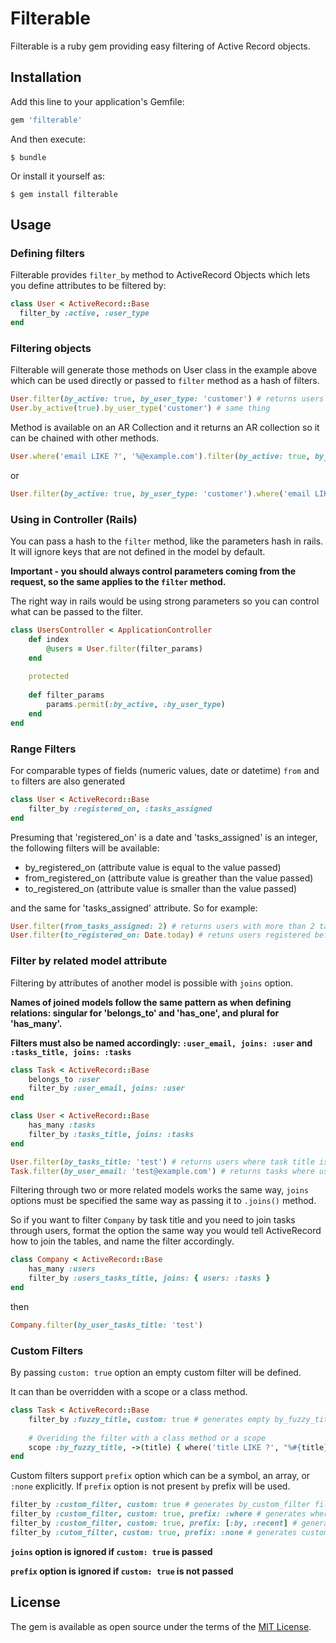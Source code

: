 # Filterable

Filterable is a ruby gem providing easy filtering of Active Record objects.

## Installation

Add this line to your application's Gemfile:

```ruby
gem 'filterable'
```

And then execute:

    $ bundle

Or install it yourself as:

    $ gem install filterable

## Usage

### Defining filters
Filterable provides `filter_by` method to ActiveRecord Objects which lets you define attributes to be filtered by:

```ruby
class User < ActiveRecord::Base
  filter_by :active, :user_type
end
```

### Filtering objects
Filterable will generate those methods on User class in the example above which can be used directly or passed to `filter` method as a hash of filters.

```ruby
User.filter(by_active: true, by_user_type: 'customer') # returns users where active is true and user type is equal to 'customer'
User.by_active(true).by_user_type('customer') # same thing
```

Method is available on an AR Collection and it returns an AR collection so it can be chained with other methods.

```ruby
User.where('email LIKE ?', '%@example.com').filter(by_active: true, by_user_type: 'customer')
```
or
```ruby
User.filter(by_active: true, by_user_type: 'customer').where('email LIKE ?', '%@example.com')
```

### Using in Controller (Rails)
You can pass a hash to the `filter` method, like the parameters hash in rails. It will ignore keys that are not defined in the model by default.

**Important - you should always control parameters coming from the request, so the same applies to the `filter` method.**

The right way in rails would be using strong parameters so you can control what can be passed to the filter.

```ruby
class UsersController < ApplicationController
    def index
        @users = User.filter(filter_params)
    end
    
    protected
    
    def filter_params
        params.permit(:by_active, :by_user_type)
    end
end
```

### Range Filters
For comparable types of fields (numeric values, date or datetime) `from` and `to` filters are also generated

```ruby
class User < ActiveRecord::Base
    filter_by :registered_on, :tasks_assigned
end
```
Presuming that 'registered_on' is a date and 'tasks_assigned' is an integer, the following filters will be available:

 - by_registered_on (attribute value is equal to the value passed)
 - from_registered_on (attribute value is greather than the value passed)
 - to_registered_on (attribute value is smaller than the value passed)
 
 
and the same for 'tasks_assigned' attribute. So for example: 

```ruby
User.filter(from_tasks_assigned: 2) # returns users with more than 2 tasks assigned
User.filter(to_registered_on: Date.today) # retuns users registered before today
```

### Filter by related model attribute
Filtering by attributes of another model is possible with `joins` option.

**Names of joined models follow the same pattern as when defining relations: singular for 'belongs_to' and 'has_one', and plural for 'has_many'.**

**Filters must also be named accordingly: `:user_email, joins: :user` and `:tasks_title, joins: :tasks`**

```ruby
class Task < ActiveRecord::Base
    belongs_to :user
    filter_by :user_email, joins: :user 
end

class User < ActiveRecord::Base
    has_many :tasks
    filter_by :tasks_title, joins: :tasks
end
```

```ruby
User.filter(by_tasks_title: 'test') # returns users where task title is 'test'
Task.filter(by_user_email: 'test@example.com') # returns tasks where user email is 'test@example.com'
```


Filtering through two or more related models works the same way, `joins` options must be specified the same way as passing it to `.joins()` method.

So if you want to filter `Company` by task title and you need to join tasks through users, format the option the same way you would tell ActiveRecord
how to join the tables, and name the filter accordingly.

```ruby
class Company < ActiveRecord::Base
    has_many :users
    filter_by :users_tasks_title, joins: { users: :tasks }
end
```

then

```ruby
Company.filter(by_user_tasks_title: 'test')
```

### Custom Filters
By passing `custom: true` option an empty custom filter will be defined. 

It can than be overridden with a scope or a class method.

```ruby
class Task < ActiveRecord::Base
    filter_by :fuzzy_title, custom: true # generates empty by_fuzzy_title filter
    
    # Overiding the filter with a class method or a scope
    scope :by_fuzzy_title, ->(title) { where('title LIKE ?', "%#{title}%") }
end
```

Custom filters support `prefix` option which can be a symbol, an array, or `:none` explicitly.
If `prefix` option is not present `by` prefix will be used.

```ruby
filter_by :custom_filter, custom: true # generates by_custom_filter filter
filter_by :custom_filter, custom: true, prefix: :where # generates where_custom_filter filter
filter_by :custom_filter, custom: true, prefix: [:by, :recent] # generates by_custom_filter and recent_custom_filter filters
filter_by :cutom_filter, custom: true, prefix: :none # generates custom_filter filter
```

**`joins` option is ignored if `custom: true` is passed**

**`prefix` option is ignored if `custom: true` is not passed**

## License

The gem is available as open source under the terms of the [MIT License](http://opensource.org/licenses/MIT).

